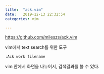 ```yaml
---
title:  "ack.vim"
date:   2019-12-13 22:32:54
categories: vim

---
```


https://github.com/mileszs/ack.vim

vim에서 text search를 위한 도구

~~~vim
:Ack work filename
~~~~

vim 안에서 화면을 나누어서, 검색결과를 볼 수 있다.
